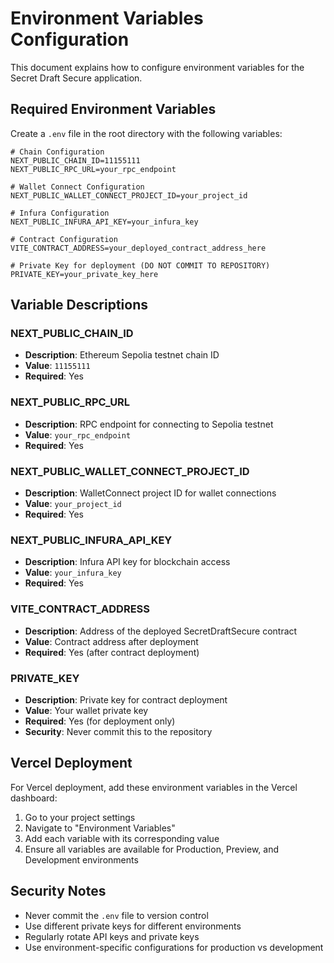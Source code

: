 # Environment Variables Configuration

This document explains how to configure environment variables for the Secret Draft Secure application.

## Required Environment Variables

Create a `.env` file in the root directory with the following variables:

```env
# Chain Configuration
NEXT_PUBLIC_CHAIN_ID=11155111
NEXT_PUBLIC_RPC_URL=your_rpc_endpoint

# Wallet Connect Configuration
NEXT_PUBLIC_WALLET_CONNECT_PROJECT_ID=your_project_id

# Infura Configuration
NEXT_PUBLIC_INFURA_API_KEY=your_infura_key

# Contract Configuration
VITE_CONTRACT_ADDRESS=your_deployed_contract_address_here

# Private Key for deployment (DO NOT COMMIT TO REPOSITORY)
PRIVATE_KEY=your_private_key_here
```

## Variable Descriptions

### NEXT_PUBLIC_CHAIN_ID
- **Description**: Ethereum Sepolia testnet chain ID
- **Value**: `11155111`
- **Required**: Yes

### NEXT_PUBLIC_RPC_URL
- **Description**: RPC endpoint for connecting to Sepolia testnet
- **Value**: `your_rpc_endpoint`
- **Required**: Yes

### NEXT_PUBLIC_WALLET_CONNECT_PROJECT_ID
- **Description**: WalletConnect project ID for wallet connections
- **Value**: `your_project_id`
- **Required**: Yes

### NEXT_PUBLIC_INFURA_API_KEY
- **Description**: Infura API key for blockchain access
- **Value**: `your_infura_key`
- **Required**: Yes

### VITE_CONTRACT_ADDRESS
- **Description**: Address of the deployed SecretDraftSecure contract
- **Value**: Contract address after deployment
- **Required**: Yes (after contract deployment)

### PRIVATE_KEY
- **Description**: Private key for contract deployment
- **Value**: Your wallet private key
- **Required**: Yes (for deployment only)
- **Security**: Never commit this to the repository

## Vercel Deployment

For Vercel deployment, add these environment variables in the Vercel dashboard:

1. Go to your project settings
2. Navigate to "Environment Variables"
3. Add each variable with its corresponding value
4. Ensure all variables are available for Production, Preview, and Development environments

## Security Notes

- Never commit the `.env` file to version control
- Use different private keys for different environments
- Regularly rotate API keys and private keys
- Use environment-specific configurations for production vs development
